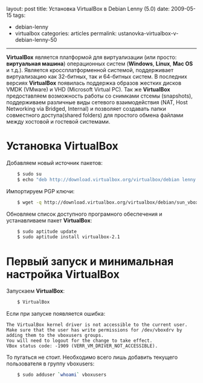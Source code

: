 layout: post
title: Установка VirtualBox в Debian Lenny (5.0)
date: 2009-05-15
tags:
- debian-lenny
- virtualbox
categories: articles
permalink: ustanovka-virtualbox-v-debian-lenny-50

---

**VirtualBox** является  платформой для виртуализации (или просто: **виртуальная машина**) операционных систем (**Windows**, **Linux**, **Mac OS** и т.д.). Является кроссплатформенной системой, поддерживает виртуализацию как 32-битных, так и 64-битных систем. В последних версиях **VirtualBox** появилась поддержка образов жестких дисков VMDK (VMware) и VHD (Microsoft Virtual PC). Так же  **VirtualBox** предоставляем возможность работы со снимками стсемы (snapshots), поддерживаем различные виды сетевого взаимодействия (NAT, Host Networking via Bridged, Internal) и позволяет создавать папки совместного доступа(shared folders) для простого обмена файлами между хостовой и гостевой системами.

<!-- more -->

Установка VirtualBox
====================

Добавляем новый источник пакетов:

``` bash
    $ sudo su
    $ echo "deb http://download.virtualbox.org/virtualbox/debian lenny non-free" >> /etc/apt/sources.list
```
Импортируем PGP ключи:

``` bash
    $ wget -q http://download.virtualbox.org/virtualbox/debian/sun_vbox.asc -O- | apt-key add -
```
Обновляем список доступного програмного обеспечения и устанавливаем пакет **VirtualBox**:

``` bash
    $ sudo aptitude update
    $ sudo aptitude install virtualbox-2.1
```
Первый запуск и минимальная настройка VirtualBox
================================================

Запускаем **VirtualBox**:

``` bash
    $ VirtualBox
```
Если при запуске появляется ошибка:

    The VirtualBox kernel driver is not accessible to the current user. 
    Make sure that the user has write permissions for /dev/vboxdrv by adding them to the vboxusers groups. 
    You will need to logout for the change to take effect.
    VBox status code: -1909 (VERR_VM_DRIVER_NOT_ACCESSIBLE).

То пугаться не стоит. Необходимо всего лишь добавить текущего пользователя в группу vboxusers:

``` bash
    $ sudo adduser `whoami` vboxusers
```
